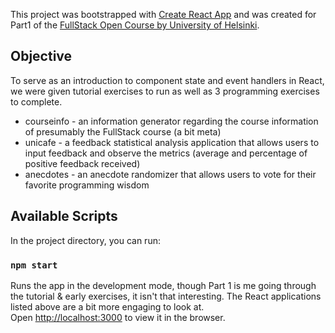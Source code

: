 This project was bootstrapped with [Create React App](https://github.com/facebook/create-react-app) and was created for Part1 of the [FullStack Open Course by University of Helsinki](https://fullstackopen.com/en/).

## Objective

To serve as an introduction to component state and event handlers in React, we were given tutorial exercises to run as well as 3 programming exercises to complete.

- courseinfo - an information generator regarding the course information of presumably the FullStack course (a bit meta)
- unicafe - a feedback statistical analysis application that allows users to input feedback and observe the metrics (average and percentage of positive feedback received)
- anecdotes - an anecdote randomizer that allows users to vote for their favorite programming wisdom

## Available Scripts

In the project directory, you can run:

### `npm start`

Runs the app in the development mode, though Part 1 is me going through the tutorial & early exercises, it isn't that interesting. The React applications listed above are a bit more engaging to look at.<br />
Open [http://localhost:3000](http://localhost:3000) to view it in the browser.
